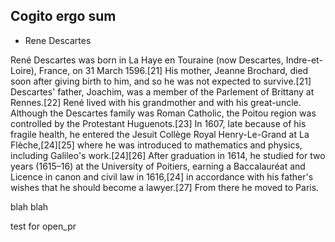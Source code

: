 ## Cogito ergo sum
- Rene Descartes

René Descartes was born in La Haye en Touraine (now Descartes, Indre-et-Loire), France, on 31 March 1596.[21] His mother, Jeanne Brochard, died soon after giving birth to him, and so he was not expected to survive.[21] Descartes' father, Joachim, was a member of the Parlement of Brittany at Rennes.[22] René lived with his grandmother and with his great-uncle. Although the Descartes family was Roman Catholic, the Poitou region was controlled by the Protestant Huguenots.[23] In 1607, late because of his fragile health, he entered the Jesuit Collège Royal Henry-Le-Grand at La Flèche,[24][25] where he was introduced to mathematics and physics, including Galileo's work.[24][26] After graduation in 1614, he studied for two years (1615–16) at the University of Poitiers, earning a Baccalauréat and Licence in canon and civil law in 1616,[24] in accordance with his father's wishes that he should become a lawyer.[27] From there he moved to Paris. 

blah blah

test for open_pr
